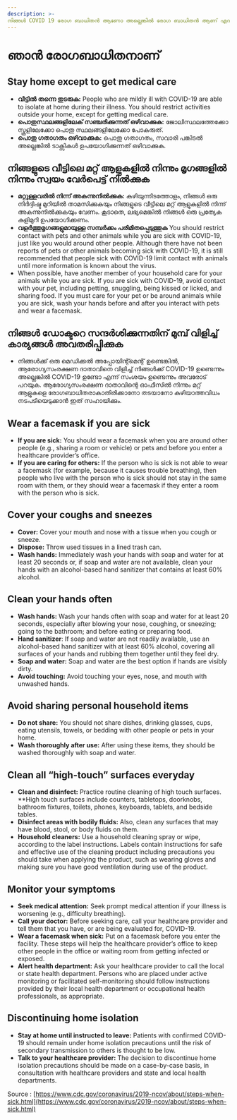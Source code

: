 ```yaml
---
description: >-
നിങ്ങൾ COVID 19 രോഗ ബാധിതൻ ആണോ അല്ലെങ്കിൽ രോഗ ബാധിതൻ ആണ് എന്ന് സംശയിക്കുന്നുണ്ട് എങ്കിൽ മറ്റുള്ളവർക്ക് പകരുന്നത് ഒഴിവാക്കാൻ താഴെ പറയുന്ന നിർദ്ദേശങ്ങൾ സ്വീകരിക്കുക.
---
```


# ഞാൻ രോഗബാധിതനാണ്

## Stay home except to get medical care

* **വീട്ടിൽ തന്നെ തുടരുക:** People who are mildly ill with COVID-19 are able to isolate at home during their illness. You should restrict activities outside your home, except for getting medical care.
*  **പൊതുസ്ഥലങ്ങളിലേക് സഞ്ചരിക്കുന്നത് ഒഴിവാക്കുക:** ജോലിസ്ഥലത്തേക്കോ സ്കൂളിലേക്കോ പൊതു സ്ഥലങ്ങളിലേക്കോ പോകരുത്.
* **പൊതു ഗതാഗതം ഒഴിവാക്കുക:** പൊതു ഗതാഗതം, സവാരി പങ്കിടൽ അല്ലെങ്കിൽ ടാക്സികൾ ഉപയോഗിക്കുന്നത് ഒഴിവാക്കുക.

## നിങ്ങളുടെ വീട്ടിലെ മറ്റ് ആളുകളിൽ നിന്നും മൃഗങ്ങളിൽ നിന്നും സ്വയം വേർപെട്ട് നിൽക്കുക

* **മറ്റുള്ളവരിൽ നിന്ന് അകന്നുനിൽക്കുക:** കഴിയുന്നിടത്തോളം, നിങ്ങൾ ഒരു നിർദ്ദിഷ്ട മുറിയിൽ താമസിക്കുകയും നിങ്ങളുടെ വീട്ടിലെ മറ്റ് ആളുകളിൽ നിന്ന് അകന്നുനിൽക്കുകയും വേണം. കൂടാതെ, ലഭ്യമെങ്കിൽ നിങ്ങൾ ഒരു പ്രത്യേക കുളിമുറി ഉപയോഗിക്കണം.
* **വളർത്തുമൃഗങ്ങളുമായുള്ള സമ്പർക്കം പരിമിതപ്പെടുത്തുക** You should restrict contact with pets and other animals while you are sick with COVID-19, just like you would around other people. Although there have not been reports of pets or other animals becoming sick with COVID-19, it is still recommended that people sick with COVID-19 limit contact with animals until more information is known about the virus.
* When possible, have another member of your household care for your animals while you are sick. If you are sick with COVID-19, avoid contact with your pet, including petting, snuggling, being kissed or licked, and sharing food. If you must care for your pet or be around animals while you are sick, wash your hands before and after you interact with pets and wear a facemask.

## നിങ്ങൾ ഡോക്ടറെ സന്ദർശിക്കുന്നതിന് മുമ്പ് വിളിച്ച് കാര്യങ്ങൾ അവതരിപ്പിക്കുക

* നിങ്ങൾക്ക് ഒരു മെഡിക്കൽ അപ്പോയിന്റ്മെന്റ് ഉണ്ടെങ്കിൽ, ആരോഗ്യസംരക്ഷണ ദാതാവിനെ വിളിച്ച് നിങ്ങൾക്ക് COVID-19 ഉണ്ടെന്നും അല്ലെങ്കിൽ COVID-19 ഉണ്ടോ എന്ന് സംശയം ഉണ്ടെന്നും അവരോട് പറയുക. ആരോഗ്യസംരക്ഷണ ദാതാവിന്റെ ഓഫീസിൽ നിന്നും മറ്റ് ആളുകളെ രോഗബാധിതരാകാതിരിക്കാനോ തടയാനോ കഴിയാത്തവിധം നടപടിയെടുക്കാൻ ഇത് സഹായിക്കും.

## Wear a facemask if you are sick

* **If you are sick:** You should wear a facemask when you are around other people \(e.g., sharing a room or vehicle\) or pets and before you enter a healthcare provider’s office.
* **If you are caring for others:** If the person who is sick is not able to wear a facemask \(for example, because it causes trouble breathing\), then people who live with the person who is sick should not stay in the same room with them, or they should wear a facemask if they enter a room with the person who is sick.

## Cover your coughs and sneezes

* **Cover:** Cover your mouth and nose with a tissue when you cough or sneeze.
* **Dispose:** Throw used tissues in a lined trash can.
* **Wash hands:** Immediately wash your hands with soap and water for at least 20 seconds or, if soap and water are not available, clean your hands with an alcohol-based hand sanitizer that contains at least 60% alcohol.

## Clean your hands often

* **Wash hands:** Wash your hands often with soap and water for at least 20 seconds, especially after blowing your nose, coughing, or sneezing; going to the bathroom; and before eating or preparing food.
* **Hand sanitizer**: If soap and water are not readily available, use an alcohol-based hand sanitizer with at least 60% alcohol, covering all surfaces of your hands and rubbing them together until they feel dry.
* **Soap and water:** Soap and water are the best option if hands are visibly dirty.
* **Avoid touching:** Avoid touching your eyes, nose, and mouth with unwashed hands.

## Avoid sharing personal household items

* **Do not share:** You should not share dishes, drinking glasses, cups, eating utensils, towels, or bedding with other people or pets in your home.
* **Wash thoroughly after use:** After using these items, they should be washed thoroughly with soap and water.

## Clean all “high-touch” surfaces everyday

* **Clean and disinfect:** Practice routine cleaning of high touch surfaces. \*\*High touch surfaces include counters, tabletops, doorknobs, bathroom fixtures, toilets, phones, keyboards, tablets, and bedside tables.
* **Disinfect areas with bodily fluids:** Also, clean any surfaces that may have blood, stool, or body fluids on them.
* **Household cleaners:** Use a household cleaning spray or wipe, according to the label instructions. Labels contain instructions for safe and effective use of the cleaning product including precautions you should take when applying the product, such as wearing gloves and making sure you have good ventilation during use of the product.

## Monitor your symptoms

* **Seek medical attention:** Seek prompt medical attention if your illness is worsening \(e.g., difficulty breathing\).
* **Call your doctor:** Before seeking care, call your healthcare provider and tell them that you have, or are being evaluated for, COVID-19.
* **Wear a facemask when sick:** Put on a facemask before you enter the facility. These steps will help the healthcare provider’s office to keep other people in the office or waiting room from getting infected or exposed.
* **Alert health department:** Ask your healthcare provider to call the local or state health department. Persons who are placed under active monitoring or facilitated self-monitoring should follow instructions provided by their local health department or occupational health professionals, as appropriate.

## Discontinuing home isolation

* **Stay at home until instructed to leave:** Patients with confirmed COVID-19 should remain under home isolation precautions until the risk of secondary transmission to others is thought to be low.
* **Talk to your healthcare provider:** The decision to discontinue home isolation precautions should be made on a case-by-case basis, in consultation with healthcare providers and state and local health departments.

Source : [https://www.cdc.gov/coronavirus/2019-ncov/about/steps-when-sick.html](https://www.cdc.gov/coronavirus/2019-ncov/about/steps-when-sick.html)


